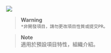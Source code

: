 ![](https://img.shields.io/badge/注意-請勿更改項目性質或提交PR-orange?style=for-the-badge)


> __Warning__ </br>
> ```*非開發項目，請勿更改項目性質或提交PR。```

> __Note__ </br>
> 適用於預設項目特性，組織介紹。
